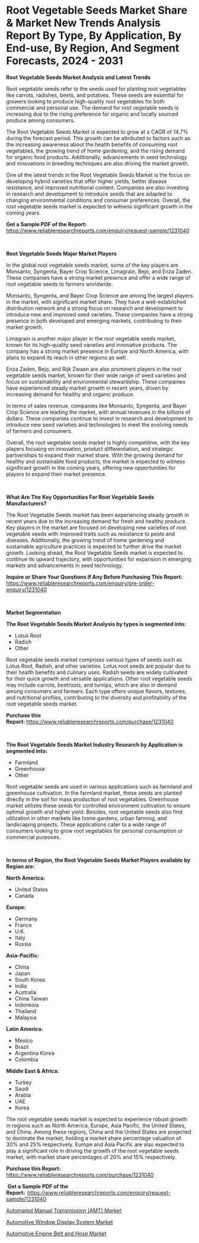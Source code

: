 <p><h1>Root Vegetable Seeds Market Share & Market New Trends Analysis Report By Type, By Application, By End-use, By Region, And Segment Forecasts, 2024 - 2031</h1></p><p><strong>Root Vegetable Seeds Market Analysis and Latest Trends</strong></p>
<p><p>Root vegetable seeds refer to the seeds used for planting root vegetables like carrots, radishes, beets, and potatoes. These seeds are essential for growers looking to produce high-quality root vegetables for both commercial and personal use. The demand for root vegetable seeds is increasing due to the rising preference for organic and locally sourced produce among consumers.</p><p>The Root Vegetable Seeds Market is expected to grow at a CAGR of 14.7% during the forecast period. This growth can be attributed to factors such as the increasing awareness about the health benefits of consuming root vegetables, the growing trend of home gardening, and the rising demand for organic food products. Additionally, advancements in seed technology and innovations in breeding techniques are also driving the market growth.</p><p>One of the latest trends in the Root Vegetable Seeds Market is the focus on developing hybrid varieties that offer higher yields, better disease resistance, and improved nutritional content. Companies are also investing in research and development to introduce seeds that are adapted to changing environmental conditions and consumer preferences. Overall, the root vegetable seeds market is expected to witness significant growth in the coming years.</p></p>
<p><strong>Get a Sample PDF of the Report:&nbsp;</strong> <a href="https://www.reliableresearchreports.com/enquiry/request-sample/1231040">https://www.reliableresearchreports.com/enquiry/request-sample/1231040</a></p>
<p>&nbsp;</p>
<p><strong>Root Vegetable Seeds Major Market Players</strong></p>
<p><p>In the global root vegetable seeds market, some of the key players are Monsanto, Syngenta, Bayer Crop Science, Limagrain, Bejo, and Enza Zaden. These companies have a strong market presence and offer a wide range of root vegetable seeds to farmers worldwide.</p><p>Monsanto, Syngenta, and Bayer Crop Science are among the largest players in the market, with significant market share. They have a well-established distribution network and a strong focus on research and development to introduce new and improved seed varieties. These companies have a strong presence in both developed and emerging markets, contributing to their market growth.</p><p>Limagrain is another major player in the root vegetable seeds market, known for its high-quality seed varieties and innovative products. The company has a strong market presence in Europe and North America, with plans to expand its reach in other regions as well.</p><p>Enza Zaden, Bejo, and Rijk Zwaan are also prominent players in the root vegetable seeds market, known for their wide range of seed varieties and focus on sustainability and environmental stewardship. These companies have experienced steady market growth in recent years, driven by increasing demand for healthy and organic produce.</p><p>In terms of sales revenue, companies like Monsanto, Syngenta, and Bayer Crop Science are leading the market, with annual revenues in the billions of dollars. These companies continue to invest in research and development to introduce new seed varieties and technologies to meet the evolving needs of farmers and consumers.</p><p>Overall, the root vegetable seeds market is highly competitive, with the key players focusing on innovation, product differentiation, and strategic partnerships to expand their market share. With the growing demand for healthy and sustainable food products, the market is expected to witness significant growth in the coming years, offering new opportunities for players to expand their market presence.</p></p>
<p>&nbsp;</p>
<p><strong>What Are The Key Opportunities For Root Vegetable Seeds Manufacturers?</strong></p>
<p><p>The Root Vegetable Seeds market has been experiencing steady growth in recent years due to the increasing demand for fresh and healthy produce. Key players in the market are focused on developing new varieties of root vegetable seeds with improved traits such as resistance to pests and diseases. Additionally, the growing trend of home gardening and sustainable agriculture practices is expected to further drive the market growth. Looking ahead, the Root Vegetable Seeds market is expected to continue its upward trajectory, with opportunities for expansion in emerging markets and advancements in seed technology.</p></p>
<p><strong>Inquire or Share Your Questions If Any Before Purchasing This Report:</strong> <a href="https://www.reliableresearchreports.com/enquiry/pre-order-enquiry/1231040">https://www.reliableresearchreports.com/enquiry/pre-order-enquiry/1231040</a></p>
<p>&nbsp;</p>
<p><strong>Market Segmentation</strong></p>
<p><strong>The Root Vegetable Seeds Market Analysis by types is segmented into:</strong></p>
<p><ul><li>Lotus Root</li><li>Radish</li><li>Other</li></ul></p>
<p><p>Root vegetable seeds market comprises various types of seeds such as Lotus Root, Radish, and other varieties. Lotus root seeds are popular due to their health benefits and culinary uses. Radish seeds are widely cultivated for their quick growth and versatile applications. Other root vegetable seeds may include carrots, beetroots, and turnips, which are also in demand among consumers and farmers. Each type offers unique flavors, textures, and nutritional profiles, contributing to the diversity and profitability of the root vegetable seeds market.</p></p>
<p><strong>Purchase this Report:&nbsp;</strong><a href="https://www.reliableresearchreports.com/purchase/1231040">https://www.reliableresearchreports.com/purchase/1231040</a></p>
<p>&nbsp;</p>
<p><strong>The Root Vegetable Seeds Market Industry Research by Application is segmented into:</strong></p>
<p><ul><li>Farmland</li><li>Greenhouse</li><li>Other</li></ul></p>
<p><p>Root vegetable seeds are used in various applications such as farmland and greenhouse cultivation. In the farmland market, these seeds are planted directly in the soil for mass production of root vegetables. Greenhouse market utilizes these seeds for controlled environment cultivation to ensure optimal growth and higher yield. Besides, root vegetable seeds also find utilization in other markets like home gardens, urban farming, and landscaping projects. These applications cater to a wide range of consumers looking to grow root vegetables for personal consumption or commercial purposes.</p></p>
<p>&nbsp;</p>
<p><strong>In terms of Region, the Root Vegetable Seeds Market Players available by Region are:</strong></p>
<p>
    <p> <strong> North America: </strong>
        <ul>
            <li>United States</li>
            <li>Canada</li>
        </ul>
        </p> 
    <p> <strong> Europe: </strong>
        <ul>
            <li>Germany</li>
            <li>France</li>
            <li>U.K.</li>
            <li>Italy</li>
            <li>Russia</li>
        </ul>
        </p> 
    <p> <strong> Asia-Pacific: </strong>
        <ul>
            <li>China</li>
            <li>Japan</li>
            <li>South Korea</li>
            <li>India</li>
            <li>Australia</li>
            <li>China Taiwan</li>
            <li>Indonesia</li>
            <li>Thailand</li>
            <li>Malaysia</li>
        </ul>
        </p> 
    <p> <strong> Latin America: </strong>
        <ul>
            <li>Mexico</li>
            <li>Brazil</li>
            <li>Argentina Korea</li>
            <li>Colombia</li>
        </ul>
        </p> 
    <p> <strong> Middle East & Africa: </strong>
        <ul>
            <li>Turkey</li>
            <li>Saudi</li>
            <li>Arabia</li>
            <li>UAE</li>
            <li>Korea</li>
        </ul>
    </p>
    </p>
<p><p>The root vegetable seeds market is expected to experience robust growth in regions such as North America, Europe, Asia Pacific, the United States, and China. Among these regions, China and the United States are projected to dominate the market, holding a market share percentage valuation of 30% and 25% respectively. Europe and Asia Pacific are also expected to play a significant role in driving the growth of the root vegetable seeds market, with market share percentages of 20% and 15% respectively.</p></p>
<p><strong>Purchase this Report: </strong><a href="https://www.reliableresearchreports.com/purchase/1231040">https://www.reliableresearchreports.com/purchase/1231040</a></p>
<p>&nbsp;<strong>Get a Sample PDF of the Report:&nbsp;&nbsp;</strong><a href="https://www.reliableresearchreports.com/enquiry/request-sample/1231040">https://www.reliableresearchreports.com/enquiry/request-sample/1231040</a></p>
<p><strong></strong></p>
<p><p><a href="https://view.publitas.com/reportprime-1/automated-manual-transmission-amt-market-research-report-the-key-to-successful-business-strategy-forecasted-for-period-from-2024-2031/">Automated Manual Transmission (AMT) Market</a></p><p><a href="https://view.publitas.com/reportprime-1/global-automotive-window-display-system-market-by-types-applications-and-major-players-with-regional-growth-rate-analysis-and-development-situation-from-2024-to-2031/">Automotive Window Display System Market</a></p><p><a href="https://view.publitas.com/reportprime-1/automotive-engine-belt-and-hose-market-a-comprehensive-report-of-its-market-share-growth-trends-2024-2031/">Automotive Engine Belt and Hose Market</a></p></p>